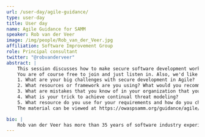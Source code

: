 ```yaml
---
url: /user-day/agile-guidance/
type: user-day
title: User day
name: Agile Guidance for SAMM
speaker: Rob van der Veer
image: /img/people/Rob_van_der_Veer.jpg
affiliation: Software Improvement Group
role: Principal consultant
twitter: "@robvanderveer"
abstract: |
    This session discusses how to make secure software development work in Agile. This is not specifically covered in the core model of SAMM, which needs to be agnostic to the type of development approach. Because there is a strong need for such guidance in the industry, I have worked since 2018 on extending SAMM, together with the SAMM working group, industry peers and clients. How do you squeeze all the necessary activities in a sprint&#58; requirement selection, threat modelling, verification? What do you do with stories, with abuse stories and with the definition of done? How do you get security teams and developers to co-operate instead of just working with quality gates? Based on studying many organisations  on what works and what doesn't work, by doing interviews and by studying publications, a straightforward set of notes for Agile guidance were written, reviewed, validated and integrated into the SAMM website.
    You are of course free to join and just listen in. Also, we'd like to encourage people to join the discussion. The following questions will be asked during the session:
    1. What are your big challenges with secure development in Agile?
    2. What resources or framework are you using? What would you recommend as a good source for process guidelines for Agile security?
    3. What are mistakes that you know of in your organization that you'd like to warn us for?
    4. What is your trick to achieve continual threat modeling?
    5. What resource do you use for your requirements and how do you channel them (tooling? wiki? cards?)
    The material can be viewed at https://owaspsamm.org/guidance/agile/

bio: |
    Rob van der Veer has more than 35 years of software industry experience, as CEO, CTO, programmer, researcher, hacker and consultant. He established and leads the Security and Privacy practice at Software Improvement Group - guiding organisations through shifting left. Rob is a frequent speaker, advisor and author with ENISA, CIP, NCSC, IEEE and OWASP - where he created the Agile guidance for SAMM and co-leads the Integration project, driving the Common Requirement Enumeration initiative. His personal mission is to bring security standards and guidelines together, to help them succeed.
---
```

